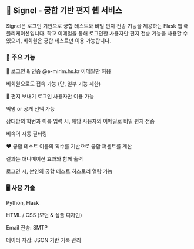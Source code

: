## 🌟 Signel - 궁합 기반 편지 웹 서비스
Signel은 로그인 기반으로 궁합 테스트와 비밀 편지 전송 기능을 제공하는 Flask 웹 애플리케이션입니다.
학교 이메일을 통해 로그인한 사용자만 편지 전송 기능을 사용할 수 있으며, 비회원은 궁합 테스트만 이용 가능합니다.

### 📌 주요 기능
🔐 로그인 & 인증
@e-mirim.hs.kr 이메일만 허용

비회원으로도 접속 가능 (단, 일부 기능 제한)

💌 편지 보내기
로그인 사용자만 이용 가능

익명 or 공개 선택 가능

상대방의 학번과 이름 입력 시, 해당 사용자의 이메일로 비밀 편지 전송

비속어 자동 필터링

❤️ 궁합 테스트
이름의 획수를 기반으로 궁합 퍼센트를 계산

결과는 애니메이션 효과와 함께 출력

로그인 시, 본인의 궁합 테스트 히스토리 열람 가능

### 🖥️ 사용 기술
Python, Flask

HTML / CSS (모던 & 심플 디자인)

Email 전송: SMTP

데이터 저장: JSON 기반 기록 관리

